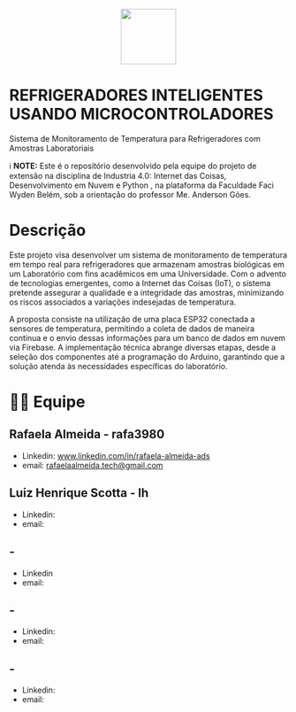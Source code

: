 <p align="center">
    <img width="100" src="assets/faci.png">
</p>


# REFRIGERADORES INTELIGENTES USANDO MICROCONTROLADORES
Sistema de Monitoramento de Temperatura para Refrigeradores com Amostras Laboratoriais

ℹ️ **NOTE:** Este é o repositório desenvolvido pela equipe do projeto de extensão na disciplina de Industria 4.0: Internet das Coisas, Desenvolvimento em Nuvem e Python , na plataforma da Faculdade Faci Wyden Belém, sob a orientação do professor Me. Anderson Góes.


# Descrição 

Este projeto visa desenvolver um sistema de monitoramento de temperatura em tempo real para refrigeradores que armazenam amostras biológicas em um Laboratório com fins acadêmicos em uma Universidade. Com o advento de tecnologias emergentes, como a Internet das Coisas (IoT), o sistema pretende assegurar a qualidade e a integridade das amostras, minimizando os riscos associados a variações indesejadas de temperatura.

A proposta consiste na utilização de uma placa ESP32 conectada a sensores de temperatura, permitindo a coleta de dados de maneira contínua e o envio dessas informações para um banco de dados em nuvem via Firebase. A implementação técnica abrange diversas etapas, desde a seleção dos componentes até a programação do Arduino, garantindo que a solução atenda às necessidades específicas do laboratório.

# 🧑‍💻 Equipe

## Rafaela Almeida - rafa3980
* Linkedin: www.linkedin.com/in/rafaela-almeida-ads
* email: rafaelaalmeida.tech@gmail.com

## Luiz Henrique Scotta - lh

* Linkedin:
* email:

## -

* Linkedin
* email:

## -

* Linkedin:
* email:

## -

* Linkedin:
* email:

